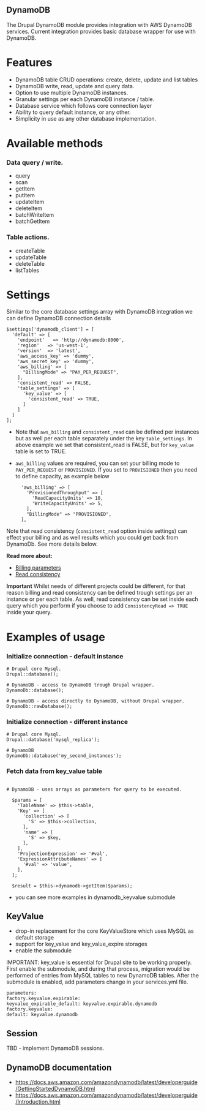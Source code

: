 DynamoDB
-----
The Drupal DynamoDB module provides integration with AWS DynamoDB services.
Current integration provides basic database wrapper for use with DynamoDB.

# Features
* DynamoDB table CRUD operations: create, delete, update and list tables
* DynamoDB write, read, update and query data.
* Option to use multiple DynamoDB instances.
* Granular settings per each DynamoDB instance / table.
* Database service which follows core connection layer
* Ability to query default instance, or any other.
* Simplicity in use as any other database implementation.

# Available methods
### Data query / write.
* query
* scan
* getItem
* putItem
* updateItem
* deleteItem
* batchWriteItem
* batchGetItem

### Table actions.
* createTable
* updateTable
* deleteTable
* listTables

# Settings
Similar to the core database settings array with DynamoDB integration we
can define DynamoDB connection details

```
$settings['dynamodb_client'] = [
  'default' => [
    'endpoint'   => 'http://dynamodb:8000',
    'region'   => 'us-west-1',
    'version'  => 'latest',
    'aws_access_key' => 'dummy',
    'aws_secret_key' => 'dummy',
    'aws_billing' => [
      "BillingMode" => "PAY_PER_REQUEST",
    ],
    'consistent_read' => FALSE,
    'table_settings' => [
      'key_value' => [
        'consistent_read' => TRUE,
      ]
    ]
  ]
];
```

* Note that `aws_billing` and `consistent_read` can be defined per instances
  but as well per each table separately under the key `table_settings`.
  In above example we set that consistent_read is FALSE,
  but for `key_value` table is set to TRUE.

* `aws_billing` values are required, you can set your billing mode to
`PAY_PER_REQUEST` or `PROVISIONED`.  If you set to `PROVISIONED` then you need
  to define capacity, as example below
  ```
    'aws_billing' => [
      'ProvisionedThroughput' => [
        'ReadCapacityUnits' => 10,
        'WriteCapacityUnits' => 5,
      ],
      "BillingMode" => "PROVISIONED",
    ],
  ```

Note that read consistency (`consistent_read` option inside settings)
can effect your billing and as well results which you could get back
from DynamoDb. See more details below.

**Read more about:**
* [Billing parameters](https://docs.aws.amazon.com/amazondynamodb/latest/APIReference/API_BillingModeSummary.html)
* [Read consistency](https://docs.aws.amazon.com/amazondynamodb/latest/developerguide/HowItWorks.ReadConsistency.html)

**Important**
Whilst needs of different projects could be different, for that reason billing
and read consistency can be defined trough settings per an
instance or per each table. As well, read consistency can be set inside each
query which you perform if you choose to add `ConsistencyRead => TRUE`
inside your query.

# Examples of usage

### Initialize connection - default instance
```
# Drupal core Mysql.
Drupal::database();

# DynamoDB - access to DynamoDB trough Drupal wrapper.
DynamoDb::database();

# DynamoDB - access directly to DynamoDB, without Drupal wrapper.
DynamoDb::rawDatabase();
```

### Initialize connection - different instance
```
# Drupal core Mysql.
Drupal::database('mysql_replica');

# DynamoDB
DynamoDb::database('my_second_instances');
```

### Fetch data from key_value table
```

# DynamoDB - uses arrays as parameters for query to be executed.

  $params = [
    'TableName' => $this->table,
    'Key' => [
      'collection' => [
        'S' => $this->collection,
      ],
      'name' => [
        'S' => $key,
      ],
    ],
    'ProjectionExpression' => '#val',
    'ExpressionAttributeNames' => [
      '#val' => 'value',
    ],
  ];

  $result = $this->dynamodb->getItem($params);
```

* you can see more examples in dynamodb_keyvalue submodule

## KeyValue
* drop-in replacement for the core KeyValueStore which uses MySQL
  as default storage
* support for key_value and key_value_expire storages
* enable the submodule

IMPORTANT: key_value is essential for Drupal site to be working properly.
First enable the submodule, and during that process,
migration would be performed of entries from MySQL tables to new
DynamoDB tables. After the submodule is enabled,
add parameters change in your services.yml file.
```
parameters:
factory.keyvalue.expirable:
keyvalue_expirable_default: keyvalue.expirable.dynamodb
factory.keyvalue:
default: keyvalue.dynamodb
```

## Session
TBD - implement DynamoDB sessions.

## DynamoDB documentation
* https://docs.aws.amazon.com/amazondynamodb/latest/developerguide/GettingStartedDynamoDB.html
* https://docs.aws.amazon.com/amazondynamodb/latest/developerguide/Introduction.html
